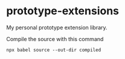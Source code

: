 # prototype-extensions
My personal prototype extension library.


Compile the source with this command
```shell
npx babel source --out-dir compiled
```